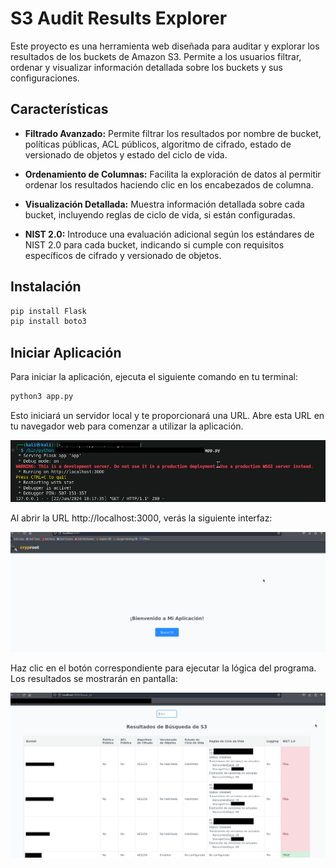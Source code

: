 # S3 Audit Results Explorer

Este proyecto es una herramienta web diseñada para auditar y explorar los resultados de los buckets de Amazon S3. Permite a los usuarios filtrar, ordenar y visualizar información detallada sobre los buckets y sus configuraciones.

## Características

- **Filtrado Avanzado:** Permite filtrar los resultados por nombre de bucket, políticas públicas, ACL públicos, algoritmo de cifrado, estado de versionado de objetos y estado del ciclo de vida.

- **Ordenamiento de Columnas:** Facilita la exploración de datos al permitir ordenar los resultados haciendo clic en los encabezados de columna.

- **Visualización Detallada:** Muestra información detallada sobre cada bucket, incluyendo reglas de ciclo de vida, si están configuradas.

- **NIST 2.0:** Introduce una evaluación adicional según los estándares de NIST 2.0 para cada bucket, indicando si cumple con requisitos específicos de cifrado y versionado de objetos.


## Instalación
```python
pip install Flask
pip install boto3
```
## Iniciar Aplicación
Para iniciar la aplicación, ejecuta el siguiente comando en tu terminal:
```python
python3 app.py
```
Esto iniciará un servidor local y te proporcionará una URL. Abre esta URL en tu navegador web para comenzar a utilizar la aplicación.

![Localhost1](imagen3.png)

Al abrir la URL http://localhost:3000, verás la siguiente interfaz:

![Localhost2](imagen1.png)

Haz clic en el botón correspondiente para ejecutar la lógica del programa. Los resultados se mostrarán en pantalla:

![Localhost23](resultados1.png)

